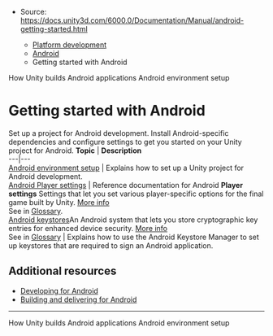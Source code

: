 * Source: https://docs.unity3d.com/6000.0/Documentation/Manual/android-getting-started.html

  * [Platform development ](https://docs.unity3d.com/6000.0/Documentation/Manual/PlatformSpecific.html)
  * [Android](https://docs.unity3d.com/6000.0/Documentation/Manual/android.html)
  * Getting started with Android


[](https://docs.unity3d.com/6000.0/Documentation/Manual/how-unity-builds-android-applications.html)
How Unity builds Android applications
[](https://docs.unity3d.com/6000.0/Documentation/Manual/android-sdksetup.html)
Android environment setup
# Getting started with Android
Set up a project for Android development.
Install Android-specific dependencies and configure settings to get you started on your Unity project for Android.
**Topic** | **Description**  
---|---  
[Android environment setup](https://docs.unity3d.com/6000.0/Documentation/Manual/android-sdksetup.html) | Explains how to set up a Unity project for Android development.  
[Android Player settings](https://docs.unity3d.com/6000.0/Documentation/Manual/class-PlayerSettingsAndroid.html) | Reference documentation for Android **Player settings** Settings that let you set various player-specific options for the final game built by Unity. [More info](https://docs.unity3d.com/6000.0/Documentation/Manual/class-PlayerSettings.html)  
See in [Glossary](https://docs.unity3d.com/6000.0/Documentation/Manual/Glossary.html#PlayerSettings).  
[Android keystores](https://docs.unity3d.com/6000.0/Documentation/Manual/android-keystore.html)An Android system that lets you store cryptographic key entries for enhanced device security. [More info](https://docs.unity3d.com/6000.0/Documentation/Manual/class-PlayerSettingsAndroid.html#projectkeystore)  
See in [Glossary](https://docs.unity3d.com/6000.0/Documentation/Manual/Glossary.html#AndroidKeystore) | Explains how to use the Android Keystore Manager to set up keystores that are required to sign an Android application.  
## Additional resources
  * [Developing for Android](https://docs.unity3d.com/6000.0/Documentation/Manual/android-developing.html)
  * [Building and delivering for Android](https://docs.unity3d.com/6000.0/Documentation/Manual/android-building-and-delivering.html)


* * *
[](https://docs.unity3d.com/6000.0/Documentation/Manual/how-unity-builds-android-applications.html)
How Unity builds Android applications
[](https://docs.unity3d.com/6000.0/Documentation/Manual/android-sdksetup.html)
Android environment setup
